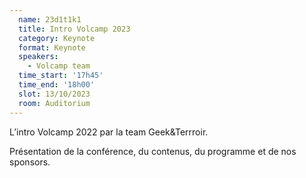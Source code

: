 ```yaml
---
  name: 23d1t1k1
  title: Intro Volcamp 2023
  category: Keynote
  format: Keynote
  speakers: 
    - Volcamp team
  time_start: '17h45'
  time_end: '18h00'
  slot: 13/10/2023
  room: Auditorium
---
```

L’intro Volcamp 2022 par la team Geek&Terrroir.

Présentation de la conférence, du contenus, du programme et de nos sponsors.